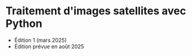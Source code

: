 # Traitement d'images satellites avec Python

* Édition 1 (mars 2025)
* Édition prévue en août 2025
